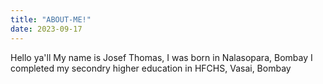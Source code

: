 ```yaml
---
title: "ABOUT-ME!"
date: 2023-09-17
---
```

Hello ya'll
My name is Josef Thomas, I was born in Nalasopara, Bombay
I completed my secondry higher education in HFCHS, Vasai, Bombay

